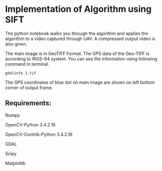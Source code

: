 # Implementation of Algorithm using SIFT

The python notebook walks you through the algorithm and applies the algorithm to a video captured through UAV. 
A compressed output video is also given. 

The main image is in GeoTIFF Format. 
The GPS data of the Geo-TIFF is according to WGS-84 system.
You can see the information using following command in terminal.
```
gdalinfo 1.tif
```

The GPS coordinates of blue dot on main image are shown on left bottom corner of output frame.

## Requirements:

Numpy

OpenCV-Python 3.4.2.16

OpenCV-Contrib-Python 3.4.2.16

GDAL

Scipy

Matplotlib


